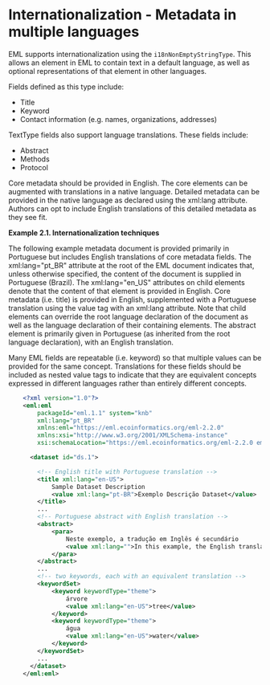 # Internationalization - Metadata in multiple languages

EML supports internationalization using the `i18nNonEmptyStringType`. This allows
an element in EML to contain text in a default language, as well as optional
representations of that element in other languages.

Fields defined as this type include:

-   Title
-   Keyword
-   Contact information (e.g. names, organizations, addresses)

TextType fields also support language translations. These fields
include:

-   Abstract
-   Methods
-   Protocol

Core metadata should be provided in English. The core elements can be
augmented with translations in a native language. Detailed metadata can
be provided in the native language as declared using the xml:lang
attribute. Authors can opt to include English translations of this
detailed metadata as they see fit.

**Example 2.1. Internationalization techniques**

The following example metadata document is provided primarily in
Portuguese but includes English translations of core metadata fields.
The xml:lang=\"pt\_BR\" attribute at the root of the EML document
indicates that, unless otherwise specified, the content of the document
is supplied in Portuguese (Brazil). The xml:lang=\"en\_US\" attributes
on child elements denote that the content of that element is provided in
English. Core metadata (i.e. title) is provided in English, supplemented
with a Portuguese translation using the value tag with an xml:lang
attribute. Note that child elements can override the root language
declaration of the document as well as the language declaration of their
containing elements. The abstract element is primarily given in
Portuguese (as inherited from the root language declaration), with an
English translation.

Many EML fields are repeatable (i.e. keyword) so that multiple values
can be provided for the same concept. Translations for these fields
should be included as nested value tags to indicate that they are
equivalent concepts expressed in different languages rather than
entirely different concepts.

```xml
    <?xml version="1.0"?>
    <eml:eml
        packageId="eml.1.1" system="knb"
        xml:lang="pt_BR"
        xmlns:eml="https://eml.ecoinformatics.org/eml-2.2.0"
        xmlns:xsi="http://www.w3.org/2001/XMLSchema-instance"
        xsi:schemaLocation="https://eml.ecoinformatics.org/eml-2.2.0 eml.xsd">

      <dataset id="ds.1">

        <!-- English title with Portuguese translation -->    
        <title xml:lang="en-US">
            Sample Dataset Description
            <value xml:lang="pt-BR">Exemplo Descrição Dataset</value>
        </title>
        ...
        <!-- Portuguese abstract with English translation -->    
        <abstract>
            <para>
                Neste exemplo, a tradução em Inglês é secundário
                <value xml:lang="">In this example, the English translation is secondary</value>
            </para>
        </abstract>
        ...
        <!-- two keywords, each with an equivalent translation -->    
        <keywordSet>
            <keyword keywordType="theme">
                árvore
                <value xml:lang="en-US">tree</value>
            </keyword>
            <keyword keywordType="theme">
                água
                <value xml:lang="en-US">water</value>
            </keyword>
        </keywordSet>
        ...
      </dataset>
    </eml:eml>
```
